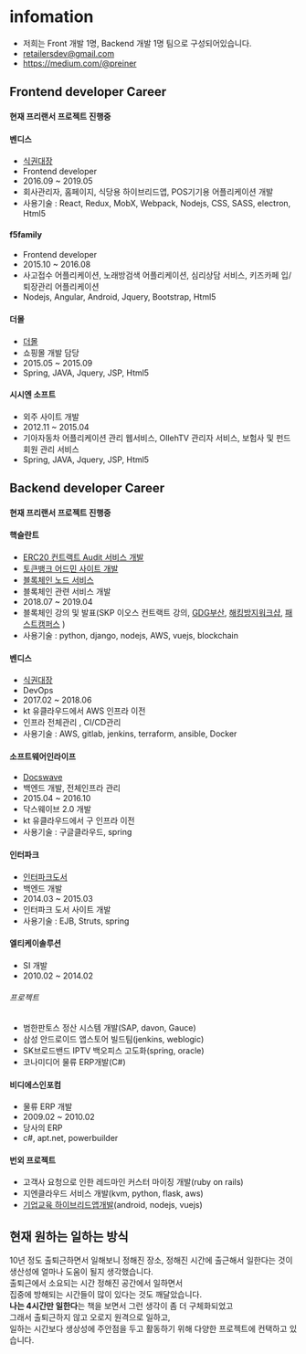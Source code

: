 # infomation
- 저희는 Front 개발 1명, Backend 개발 1명 팀으로 구성되어있습니다.
- retailersdev@gmail.com
- https://medium.com/@preiner

## Frontend developer Career

#### 현재 프리랜서 프로젝트 진행중

#### 벤디스
- [식권대장](http://sikdae.com)
- Frontend developer
- 2016.09 ~ 2019.05
- 회사관리자, 홈페이지, 식당용 하이브리드앱, POS기기용 어플리케이션 개발
- 사용기술 : React, Redux, MobX, Webpack, Nodejs, CSS, SASS, electron, Html5

#### f5family
- Frontend developer
- 2015.10 ~ 2016.08
- 사고접수 어플리케이션, 노래방검색 어플리케이션, 심리상담 서비스, 키즈카페 입/퇴장관리 어플리케이션
- Nodejs, Angular, Android, Jquery, Bootstrap, Html5

#### 더몰
- [더몰](http://www.the-mall.kr)
- 쇼핑몰 개발 담당
- 2015.05 ~ 2015.09
- Spring, JAVA, Jquery, JSP, Html5

#### 시시엔 소프트
- 외주 사이트 개발
- 2012.11 ~ 2015.04
- 기아자동차 어플리케이션 관리 웹서비스, OllehTV 관리자 서비스, 보험사 및 펀드회원 관리 서비스 
- Spring, JAVA, Jquery, JSP, Html5

## Backend developer Career

#### 현재 프리랜서 프로젝트 진행중

#### 핵슬란트
- [ERC20 컨트랙트 Audit 서비스 개발](http://certificate.hexlant.com)
- [토큰뱅크 어드민 사이트 개발](http://tokenbank.com)
- [블록체인 노드 서비스](http://test-node.hexlant.com/api-docs/)
- 블록체인 관련 서비스 개발
- 2018.07 ~ 2019.04
- 블록체인 강의 및 발표(SKP 이오스 컨트랙트 강의, [GDG부산](https://festa.io/events/119), [해킹방지워크샵](https://concert.or.kr/suf2018/program/program.php), [패스트캠퍼스](https://www.fastcampus.co.kr/dev_camp_eos/?gclid=Cj0KCQiAgMPgBRDDARIsAOh3uyJB4DB7Vak3YvJXJ9IslTflWFCvBpgLvZ2whMzu5duc3TZjWiFuQTkaAipSEALw_wcB)  )
-  사용기술 : python, django, nodejs, AWS, vuejs, blockchain

#### 벤디스
- [식권대장](http://sikdae.com)
- DevOps
- 2017.02 ~ 2018.06
- kt 유클라우드에서 AWS 인프라 이전
- 인프라 전체관리 , CI/CD관리
- 사용기술 :  AWS, gitlab, jenkins, terraform, ansible, Docker

#### 소프트웨어인라이프
- [Docswave](http://www.softwareinlife.com/)
- 백엔드 개발, 전체인프라 관리
- 2015.04 ~ 2016.10
- 닥스웨이브 2.0 개발
- kt 유클라우드에서 구 인프라 이전
- 사용기술 :  구글클라우드, spring

#### 인터파크
- [인터파크도서](http://book.interpark.com)
- 백엔드 개발
- 2014.03 ~ 2015.03
- 인터파크 도서 사이트 개발
- 사용기술 :  EJB, Struts, spring

#### 엘티케이솔루션
- SI 개발
- 2010.02 ~ 2014.02
###### 프로젝트
- 범한판토스 정산 시스템 개발(SAP, davon, Gauce)
- 삼성 안드로이드 앱스토어 빌드팀(jenkins, weblogic)
- SK브로드밴드 IPTV 백오피스 고도화(spring, oracle)
- 코나미디어 물류 ERP개발(C#)

#### 비디에스인포컴
- 물류 ERP 개발
- 2009.02 ~ 2010.02
- 당사의 ERP
- c#, apt.net, powerbuilder

#### 번외 프로젝트
- 고객사 요청으로 인한 레드마인 커스터 마이징 개발(ruby on rails)
- 지엔클라우드 서비스 개발(kvm, python, flask, aws)
- [기업교육 하이브리드앱개발](http://planchee.actiongo.co.kr)(android, nodejs, vuejs)

## 현재 원하는 일하는 방식
10년 정도 출퇴근하면서 일해보니 정해진 장소, 정해진 시간에 출근해서 일한다는 것이  
생산성에 얼마나 도움이 될지 생각했습니다.  
출퇴근에서 소요되는 시간 정해진 공간에서 일하면서  
집중에 방해되는 시간들이 많이 있다는 것도 깨달았습니다.  
**나는 4시간만 일한다**는 책을 보면서 그런 생각이 좀 더 구체화되었고  
그래서 출퇴근하지 않고 오로지 원격으로 일하고,  
일하는 시간보다 생상성에 주안점을 두고 활동하기 위해 다양한 프로젝트에 컨택하고 있습니다.

